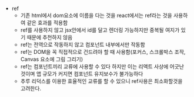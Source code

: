- ref
  - 기존 html에서 dom요소에 이름을 다는 것을 react에서는 ref라는 것을 사용하여 같은 효과를 적용함
  - ref를 사용하지 않고 jsx안에서 id를 달고 렌더링 가능하지만 중복될 여지가 있기 때문에 추천하지 않음
  - ref는 전역으로 작동하지 않고 컴포넌트 내부에서만 작동함
  - ref는 DOM을 꼭 직접적으로 건드려야 할 때 사용함(포커스, 스크롤박스 조작, Canvas 요소에 그림 그리기)
  - ref는 컴포넌트끼리 교류에 사용할 수 있다 하지만 이는 리액트 사상에 어긋난것이며 앱 규모가 커지면 컴포넌트 유지보수가 불가능하다
  - 추루 리덕스를 이용한 효율적인 교류를 할 수 있으니 ref사용은 최소화할것을 고려한다.

